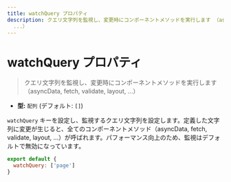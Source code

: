 ```yaml
---
title: watchQuery プロパティ
description: クエリ文字列を監視し、変更時にコンポーネントメソッドを実行します （asyncData, fetch, validate, layout,
  ...）
---
```


# watchQuery プロパティ

> クエリ文字列を監視し、変更時にコンポーネントメソッドを実行します（asyncData, fetch, validate, layout, ...）

- **型:** `配列` (デフォルト: `[]`)

`watchQuery` キーを設定し、監視するクエリ文字列を設定します。定義した文字列に変更が生じると、全てのコンポーネントメソッド（asyncData, fetch, validate, layout, ...）が呼ばれます。パフォーマンス向上のため、監視はデフォルトで無効になっています。

```js
export default {
  watchQuery: ['page']
}
```
